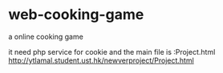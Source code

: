 # web-cooking-game
a online cooking game

it need php service for cookie and the main file is :Project.html
http://ytlamal.student.ust.hk/newverproject/Project.html
